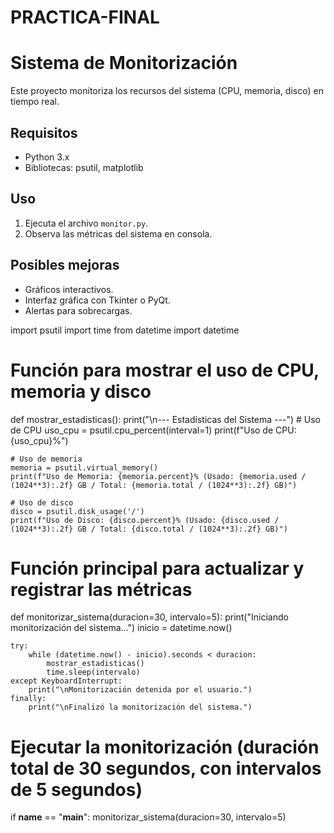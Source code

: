 # PRACTICA-FINAL
# Sistema de Monitorización
Este proyecto monitoriza los recursos del sistema (CPU, memoria, disco) en tiempo real.

## Requisitos
- Python 3.x
- Bibliotecas: psutil, matplotlib

## Uso
1. Ejecuta el archivo `monitor.py`.
2. Observa las métricas del sistema en consola.

## Posibles mejoras
- Gráficos interactivos.
- Interfaz gráfica con Tkinter o PyQt.
- Alertas para sobrecargas.

import psutil
import time
from datetime import datetime

# Función para mostrar el uso de CPU, memoria y disco
def mostrar_estadisticas():
    print("\n--- Estadísticas del Sistema ---")
    # Uso de CPU
    uso_cpu = psutil.cpu_percent(interval=1)
    print(f"Uso de CPU: {uso_cpu}%")

    # Uso de memoria
    memoria = psutil.virtual_memory()
    print(f"Uso de Memoria: {memoria.percent}% (Usado: {memoria.used / (1024**3):.2f} GB / Total: {memoria.total / (1024**3):.2f} GB)")

    # Uso de disco
    disco = psutil.disk_usage('/')
    print(f"Uso de Disco: {disco.percent}% (Usado: {disco.used / (1024**3):.2f} GB / Total: {disco.total / (1024**3):.2f} GB)")

# Función principal para actualizar y registrar las métricas
def monitorizar_sistema(duracion=30, intervalo=5):
    print("Iniciando monitorización del sistema...")
    inicio = datetime.now()
    
    try:
        while (datetime.now() - inicio).seconds < duracion:
            mostrar_estadisticas()
            time.sleep(intervalo)
    except KeyboardInterrupt:
        print("\nMonitorización detenida por el usuario.")
    finally:
        print("\nFinalizó la monitorización del sistema.")

# Ejecutar la monitorización (duración total de 30 segundos, con intervalos de 5 segundos)
if __name__ == "__main__":
    monitorizar_sistema(duracion=30, intervalo=5)

